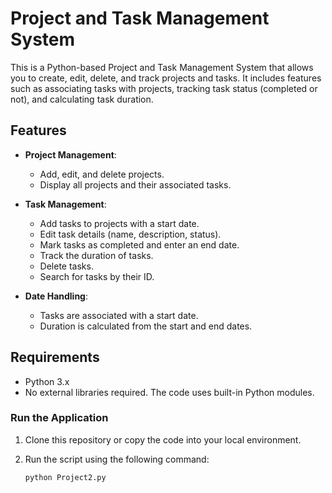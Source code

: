 # Project and Task Management System

This is a Python-based Project and Task Management System that allows you to create, edit, delete, and track projects and tasks. It includes features such as associating tasks with projects, tracking task status (completed or not), and calculating task duration.

## Features

- **Project Management**: 
  - Add, edit, and delete projects.
  - Display all projects and their associated tasks.
  
- **Task Management**:
  - Add tasks to projects with a start date.
  - Edit task details (name, description, status).
  - Mark tasks as completed and enter an end date.
  - Track the duration of tasks.
  - Delete tasks.
  - Search for tasks by their ID.

- **Date Handling**:
  - Tasks are associated with a start date.
  - Duration is calculated from the start and end dates.

## Requirements

- Python 3.x
- No external libraries required. The code uses built-in Python modules.



### Run the Application

1. Clone this repository or copy the code into your local environment.
2. Run the script using the following command:
   
   ```bash
   python Project2.py
